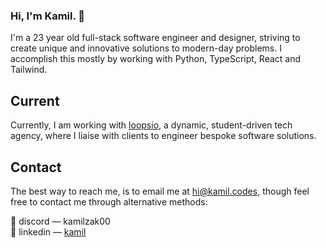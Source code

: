 ### Hi, I'm Kamil. 👋

I'm a 23 year old full-stack software engineer and designer, striving to create unique and innovative solutions to modern-day problems. I accomplish this mostly by working with Python, TypeScript, React and Tailwind.

## Current

Currently, I am working with [loopsio](https://loopsio.com/), a dynamic, student-driven tech agency, where I liaise with clients to engineer bespoke software solutions.

## Contact

The best way to reach me, is to email me at [hi@kamil.codes](mailto:hi@kamil.codes), though feel free to contact me through alternative methods:

💬 discord — kamilzak00 <br/>
🔗 linkedin — [kamil](https://www.linkedin.com/in/kamilzak00/)
